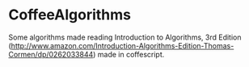 # CoffeeAlgorithms
Some algorithms made reading Introduction to Algorithms, 3rd Edition (http://www.amazon.com/Introduction-Algorithms-Edition-Thomas-Cormen/dp/0262033844) made in coffescript.
